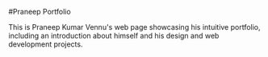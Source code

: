 #Praneep Portfolio

This is Praneep Kumar Vennu's web page showcasing his intuitive portfolio, including an introduction about himself and his design and web development projects.
